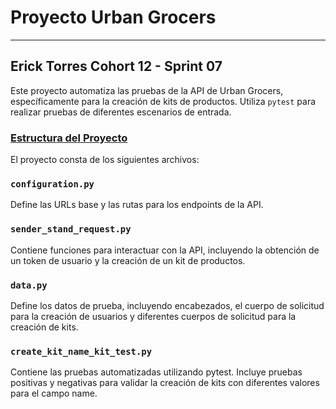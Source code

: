 # Proyecto Urban Grocers 

--- 
## Erick Torres Cohort 12 - Sprint 07

Este proyecto automatiza las pruebas de la API de Urban Grocers, específicamente para la creación de kits de productos. Utiliza `pytest` para realizar pruebas de diferentes escenarios de entrada.

### <u> Estructura del Proyecto</u>

El proyecto consta de los siguientes archivos:

### `configuration.py`

Define las URLs base y las rutas para los endpoints de la API.

### `sender_stand_request.py`
Contiene funciones para interactuar con la API, incluyendo la obtención de un token de usuario y la creación de un kit de productos.


### `data.py`
Define los datos de prueba, incluyendo encabezados, el cuerpo de solicitud para la creación de usuarios y diferentes cuerpos de solicitud para la creación de kits.

### `create_kit_name_kit_test.py`

Contiene las pruebas automatizadas utilizando pytest. Incluye pruebas positivas y negativas para validar la creación de kits con diferentes valores para el campo name.


